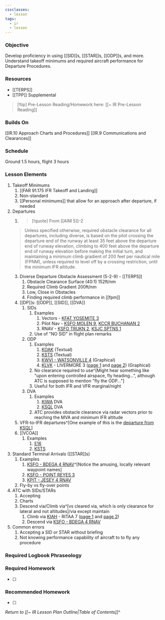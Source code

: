 ```yaml
---
cssclasses:
  - lesson
tags:
  - ir
  - lesson
---
```

### Objective
Develop proficiency in using [[SID]]s, [[STAR]]s, [[ODP]]s, and more. Understand takeoff minimums and required aircraft performance for Departure Procedures. 

### Resources
- [[TERPS]]
- [[TPP]] Supplemental

> [!tip] Pre-Lesson Reading/Homework here: [[~ IR Pre-Lesson Reading]]

### Builds On
[[IR.10 Approach Charts and Procedures]]
[[IR.9 Communications and Clearances]]

### Schedule
Ground 1.5 hours, flight 3 hours 

### Lesson Elements
1. Takeoff Minimums
	1. [[FAR 91.175 IFR Takeoff and Landing]]
	2. Non-standard
	3. [[Personal minimums]] that allow for an approach after departure, if needed
2.  Departures
	1. > [!quote] From [[AIM 5]]-2
	> Unless specified otherwise, required obstacle clearance for all departures, including diverse, is based on the pilot crossing the departure end of the runway at least 35 feet above the departure end of runway elevation, climbing to 400 feet above the departure end of runway elevation before making the initial turn, and maintaining a minimum climb gradient of 200 feet per nautical mile (FPNM), unless required to level off by a crossing restriction, until the minimum IFR altitude.
	3. Diverse Departure Obstacle Assessment (5-2-9) - [[TERPS]]
		1. Obstacle Clearance Surface (40:1) 152ft/nm
		2. Required Climb Gradient 200ft/nm
		3. Low, Close in Obstacles
		4. Finding required climb performance in [[fpm]]
	4. [[DP]]s: [[ODP]], [[SID]], [[DVA]]
		1. SIDs
			1. Examples
				1. Vectors - [KFAT YOSEMITE 3](https://cfijack.com/latest-plate-redirect/?plate=00162YOSEMITE.PDF)
				2. Pilot Nav - [KSFO MOLEN 9](https://cfijack.com/latest-plate-redirect/?plate=00375MOLEN.PDF), [KCCR BUCHANAN 2](https://cfijack.com/latest-plate-redirect/?plate=05320BUCHANAN.PDF) 
				3. RNAV - [KSFO TRUKN 2](https://cfijack.com/latest-plate-redirect/?plate=00375TRUKN.PDF), [KSJC SPTNS 1](https://cfijack.com/latest-plate-redirect/?plate=00693SPTNS.PDF)
			2. Use of "NO SID" in flight plan remarks
		3. ODP
			1. Examples
				1. [KOAK](https://cfijack.com/latest-plate-redirect/?plate=SW2TO.PDF#page=19) (Textual)
				2. [KSTS](https://cfijack.com/latest-plate-redirect/?plate=SW2TO.PDF#page=28) (Textual)
				3. [KWVI - WATSONVILLE 4](https://cfijack.com/latest-plate-redirect/?plate=00805WATSONVILLE.PDF) (Graphical)
				4. [KLVK](https://www.airnav.com/airport/KLVK) - LIVERMORE 3 ([page 1](https://cfijack.com/latest-plate-redirect/?plate=06075LIVERMORE.PDF) and [page 2](https://cfijack.com/latest-plate-redirect/?plate=06075LIVERMORE_C.PDF)) (Graphical)
			2. No clearance required to use^[Might hear something like "upon entering controlled airspace, fly heading...", although ATC is supposed to mention "fly the ODP..."]
			3. Useful for both IFR and VFR marginal/night
		4. DVA
			1. Examples
				1. [KIWA](https://cfijack.com/latest-plate-redirect/?plate=SW4TO.PDF#page=28) DVA 
				2. [KSQL](https://cfijack.com/latest-plate-redirect/?plate=SW2TO.PDF#page=25) DVA
			2. ATC provides obstacle clearance via radar vectors prior to reaching the MVA and minimum IFR altitude
	6. VFR-to-IFR departures^[One example of this is the [departure from KSQL](https://www.sancarlosairport.org/Departure-Guidance-030222.pdf)]
	7. [[VCOA]]
		1. Examples
			1. [E16](https://cfijack.com/latest-plate-redirect/?plate=SW2TO.PDF#page=28)
			2. [KSTS](https://cfijack.com/latest-plate-redirect/?plate=SW2TO.PDF#page=28)
4. Standard Terminal Arrivals ([[STAR]]s)
	1. Examples
		1. [KSFO - BDEGA 4 RNAV](https://cfijack.com/latest-plate-redirect/?plate=00375BDEGA.PDF)^[Notice the amusing, locally relevant waypoint names]
		2. [KSFO - POINT REYES 3](https://cfijack.com/latest-plate-redirect/?plate=00375POINTREYES.PDF)
		3. [KPIT - JESEY 4 RNAV](https://cfijack.com/latest-plate-redirect/?plate=00570JESEY.PDF)
	2. Fly-by vs fly-over points
5. ATC with SIDs/STARs
	1. Accepting
	2. Charts
	3. Descend via/Climb via^[vs cleared via, which is only clearance for lateral and not altitudes]/via except maintain
		1. Climb via [KIAH](https://www.airnav.com/airport/KIAH) - RITAA 7 ([page 1](https://cfijack.com/latest-plate-redirect/?plate=05461RITAA.PDF) and [page 2](https://cfijack.com/latest-plate-redirect/?plate=05461RITAA_C.PDF))
		2. Descend via [KSFO - BDEGA 4 RNAV](https://cfijack.com/latest-plate-redirect/?plate=00375BDEGA.PDF)
6. Common errors 
	1. Accepting a SID or STAR without briefing
	2. Not knowing performance capability of aircraft to to fly any procedure

### Required Logbook Phraseology

### Required Homework
- [ ] 

### Recommended Homework
- [ ] 

*Return to [[~ IR Lesson Plan Outline|Table of Contents]]^*